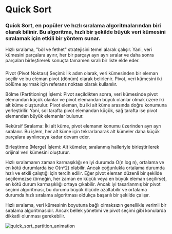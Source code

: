 # Quick Sort
### Quick Sort, en popüler ve hızlı sıralama algoritmalarından biri olarak bilinir. Bu algoritma, hızlı bir şekilde büyük veri kümesini sıralamak için etkili bir yöntem sunar. 
Hızlı sıralama, "böl ve fethet" stratejisini temel alarak çalışır. Yani, veri kümesini parçalara ayırır, her bir parçayı ayrı ayrı sıralar ve daha sonra parçaları birleştirerek sonuçta tamamen sıralı bir liste elde eder.
###

Pivot (Pivot Noktası) Seçimi: İlk adım olarak, veri kümesinden bir eleman seçilir ve bu eleman pivot (dönüm) olarak belirlenir. Pivot, veri kümesini iki bölüme ayırmak için referans noktası olarak kullanılır.

Bölme (Partitioning) İşlemi: Pivot seçildikten sonra, veri kümesinde pivot elemandan küçük olanlar ve pivot elemandan büyük olanlar olmak üzere iki alt küme oluşturulur. Pivot eleman, bu iki alt küme arasında doğru konumuna yerleştirilir. Yani, sol tarafta pivot elemandan küçük, sağ tarafta ise pivot elemandan büyük elemanlar bulunur.

Rekürsif Sıralama: İki alt küme, pivot elemanın konumu üzerinden ayrı ayrı sıralanır. Bu işlem, her alt küme için tekrarlanarak alt kümeler daha küçük parçalara ayrılıncaya kadar devam eder.

Birleştirme (Merge) İşlemi: Alt kümeler, sıralanmış halleriyle birleştirilerek orijinal veri kümesini oluşturur.

Hızlı sıralamanın zaman karmaşıklığı en iyi durumda O(n log n), ortalama ve en kötü durumlarda ise O(n^2) olabilir. Ancak çoğunlukla ortalama durumda hızlı ve etkili çalıştığı için tercih edilir. Eğer pivot eleman düzenli bir şekilde seçilemezse (örneğin, her zaman en küçük veya en büyük eleman seçilirse), en kötü durum karmaşıklığı ortaya çıkabilir. Ancak iyi tasarlanmış bir pivot seçimi algoritması, bu durumu büyük ölçüde azaltabilir ve ortalama durumda hızlı sıralama algoritması oldukça başarılı bir şekilde çalışır.

Hızlı sıralama, veri kümesinin boyutuna bağlı olmaksızın genellikle verimli bir sıralama algoritmasıdır. Ancak bellek yönetimi ve pivot seçimi gibi konularda dikkatli olunması gerekebilir.

![quick_sort_partition_animation](https://github.com/plaree/sorting-algorithms-with-C/assets/57459021/54ddab99-0f12-41ed-8c0b-05a3b1008178)

